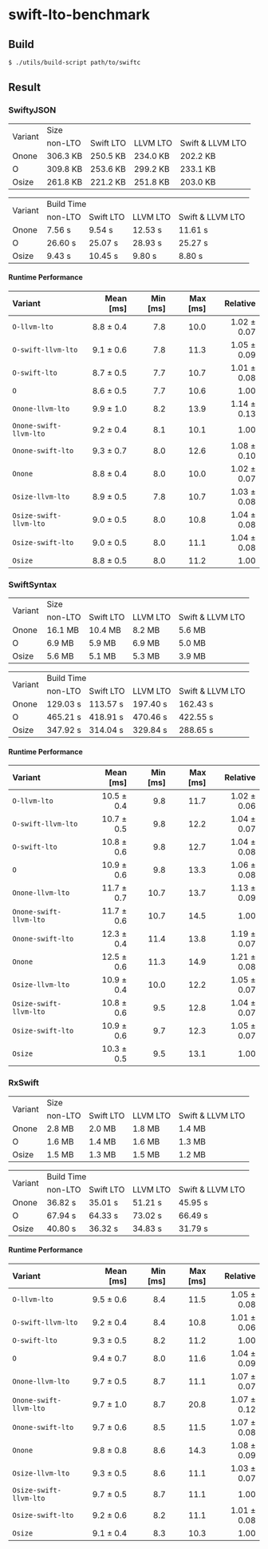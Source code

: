 # swift-lto-benchmark

## Build

```sh
$ ./utils/build-script path/to/swiftc
```


## Result
### SwiftyJSON
<table>
<tr>
   <td rowspan=2>Variant</td>
   <td colspan=4>Size</td>
</tr>
<tr>
    <td>non-LTO</td>
    <td>Swift LTO</td>
    <td>LLVM LTO</td>
    <td>Swift & LLVM LTO</td>
</tr>
<tr>
    <td>Onone</td>
    <td>306.3 KB</td>
    <td>250.5 KB</td>
    <td>234.0 KB</td>
    <td>202.2 KB</td>
</tr>
<tr>
    <td>O</td>
    <td>309.8 KB</td>
    <td>253.6 KB</td>
    <td>299.2 KB</td>
    <td>233.1 KB</td>
</tr>
<tr>
    <td>Osize</td>
    <td>261.8 KB</td>
    <td>221.2 KB</td>
    <td>251.8 KB</td>
    <td>203.0 KB</td>
</tr>
</table>

<table>
<tr>
   <td rowspan=2>Variant</td>
   <td colspan=4>Build Time</td>
</tr>
<tr>
    <td>non-LTO</td>
    <td>Swift LTO</td>
    <td>LLVM LTO</td>
    <td>Swift & LLVM LTO</td>
</tr>
<tr>
    <td>Onone</td>
    <td>7.56 s</td>
    <td>9.54 s</td>
    <td>12.53 s</td>
    <td>11.61 s</td>
</tr>
<tr>
    <td>O</td>
    <td>26.60 s</td>
    <td>25.07 s</td>
    <td>28.93 s</td>
    <td>25.27 s</td>
</tr>
<tr>
    <td>Osize</td>
    <td>9.43 s</td>
    <td>10.45 s</td>
    <td>9.80 s</td>
    <td>8.80 s</td>
</tr>
</table>

#### Runtime Performance

| Variant | Mean [ms] | Min [ms] | Max [ms] | Relative |
|:---|---:|---:|---:|---:|
| `O-llvm-lto` | 8.8 ± 0.4 | 7.8 | 10.0 | 1.02 ± 0.07 |
| `O-swift-llvm-lto` | 9.1 ± 0.6 | 7.8 | 11.3 | 1.05 ± 0.09 |
| `O-swift-lto` | 8.7 ± 0.5 | 7.7 | 10.7 | 1.01 ± 0.08 |
| `O` | 8.6 ± 0.5 | 7.7 | 10.6 | 1.00 |
| `Onone-llvm-lto` | 9.9 ± 1.0 | 8.2 | 13.9 | 1.14 ± 0.13 |
| `Onone-swift-llvm-lto` | 9.2 ± 0.4 | 8.1 | 10.1 | 1.00 |
| `Onone-swift-lto` | 9.3 ± 0.7 | 8.0 | 12.6 | 1.08 ± 0.10 |
| `Onone` | 8.8 ± 0.4 | 8.0 | 10.0 | 1.02 ± 0.07 |
| `Osize-llvm-lto` | 8.9 ± 0.5 | 7.8 | 10.7 | 1.03 ± 0.08 |
| `Osize-swift-llvm-lto` | 9.0 ± 0.5 | 8.0 | 10.8 | 1.04 ± 0.08 |
| `Osize-swift-lto` | 9.0 ± 0.5 | 8.0 | 11.1 | 1.04 ± 0.08 |
| `Osize` | 8.8 ± 0.5 | 8.0 | 11.2 | 1.00 |


### SwiftSyntax
<table>
<tr>
   <td rowspan=2>Variant</td>
   <td colspan=4>Size</td>
</tr>
<tr>
    <td>non-LTO</td>
    <td>Swift LTO</td>
    <td>LLVM LTO</td>
    <td>Swift & LLVM LTO</td>
</tr>
<tr>
    <td>Onone</td>
    <td>16.1 MB</td>
    <td>10.4 MB</td>
    <td>8.2 MB</td>
    <td>5.6 MB</td>
</tr>
<tr>
    <td>O</td>
    <td>6.9 MB</td>
    <td>5.9 MB</td>
    <td>6.9 MB</td>
    <td>5.0 MB</td>
</tr>
<tr>
    <td>Osize</td>
    <td>5.6 MB</td>
    <td>5.1 MB</td>
    <td>5.3 MB</td>
    <td>3.9 MB</td>
</tr>
</table>

<table>
<tr>
   <td rowspan=2>Variant</td>
   <td colspan=4>Build Time</td>
</tr>
<tr>
    <td>non-LTO</td>
    <td>Swift LTO</td>
    <td>LLVM LTO</td>
    <td>Swift & LLVM LTO</td>
</tr>
<tr>
    <td>Onone</td>
    <td>129.03 s</td>
    <td>113.57 s</td>
    <td>197.40 s</td>
    <td>162.43 s</td>
</tr>
<tr>
    <td>O</td>
    <td>465.21 s</td>
    <td>418.91 s</td>
    <td>470.46 s</td>
    <td>422.55 s</td>
</tr>
<tr>
    <td>Osize</td>
    <td>347.92 s</td>
    <td>314.04 s</td>
    <td>329.84 s</td>
    <td>288.65 s</td>
</tr>
</table>

#### Runtime Performance

| Variant | Mean [ms] | Min [ms] | Max [ms] | Relative |
|:---|---:|---:|---:|---:|
| `O-llvm-lto` | 10.5 ± 0.4 | 9.8 | 11.7 | 1.02 ± 0.06 |
| `O-swift-llvm-lto` | 10.7 ± 0.5 | 9.8 | 12.2 | 1.04 ± 0.07 |
| `O-swift-lto` | 10.8 ± 0.6 | 9.8 | 12.7 | 1.04 ± 0.08 |
| `O` | 10.9 ± 0.6 | 9.8 | 13.3 | 1.06 ± 0.08 |
| `Onone-llvm-lto` | 11.7 ± 0.7 | 10.7 | 13.7 | 1.13 ± 0.09 |
| `Onone-swift-llvm-lto` | 11.7 ± 0.6 | 10.7 | 14.5 | 1.00 |
| `Onone-swift-lto` | 12.3 ± 0.4 | 11.4 | 13.8 | 1.19 ± 0.07 |
| `Onone` | 12.5 ± 0.6 | 11.3 | 14.9 | 1.21 ± 0.08 |
| `Osize-llvm-lto` | 10.9 ± 0.4 | 10.0 | 12.2 | 1.05 ± 0.07 |
| `Osize-swift-llvm-lto` | 10.8 ± 0.6 | 9.5 | 12.8 | 1.04 ± 0.07 |
| `Osize-swift-lto` | 10.9 ± 0.6 | 9.7 | 12.3 | 1.05 ± 0.07 |
| `Osize` | 10.3 ± 0.5 | 9.5 | 13.1 | 1.00 |



### RxSwift

<table>
<tr>
   <td rowspan=2>Variant</td>
   <td colspan=4>Size</td>
</tr>
<tr>
    <td>non-LTO</td>
    <td>Swift LTO</td>
    <td>LLVM LTO</td>
    <td>Swift & LLVM LTO</td>
</tr>
<tr>
    <td>Onone</td>
    <td>2.8 MB</td>
    <td>2.0 MB</td>
    <td>1.8 MB</td>
    <td>1.4 MB</td>
</tr>
<tr>
    <td>O</td>
    <td>1.6 MB</td>
    <td>1.4 MB</td>
    <td>1.6 MB</td>
    <td>1.3 MB</td>
</tr>
<tr>
    <td>Osize</td>
    <td>1.5 MB</td>
    <td>1.3 MB</td>
    <td>1.5 MB</td>
    <td>1.2 MB</td>
</tr>
</table>

<table>
<tr>
   <td rowspan=2>Variant</td>
   <td colspan=4>Build Time</td>
</tr>
<tr>
    <td>non-LTO</td>
    <td>Swift LTO</td>
    <td>LLVM LTO</td>
    <td>Swift & LLVM LTO</td>
</tr>
<tr>
    <td>Onone</td>
    <td>36.82 s</td>
    <td>35.01 s</td>
    <td>51.21 s</td>
    <td>45.95 s</td>
</tr>
<tr>
    <td>O</td>
    <td>67.94 s</td>
    <td>64.33 s</td>
    <td>73.02 s</td>
    <td>66.49 s</td>
</tr>
<tr>
    <td>Osize</td>
    <td>40.80 s</td>
    <td>36.32 s</td>
    <td>34.83 s</td>
    <td>31.79 s</td>
</tr>
</table>


#### Runtime Performance

| Variant | Mean [ms] | Min [ms] | Max [ms] | Relative |
|:---|---:|---:|---:|---:|
| `O-llvm-lto` | 9.5 ± 0.6 | 8.4 | 11.5 | 1.05 ± 0.08 |
| `O-swift-llvm-lto` | 9.2 ± 0.4 | 8.4 | 10.8 | 1.01 ± 0.06 |
| `O-swift-lto` | 9.3 ± 0.5 | 8.2 | 11.2 | 1.00 |
| `O` | 9.4 ± 0.7 | 8.0 | 11.6 | 1.04 ± 0.09 |
| `Onone-llvm-lto` | 9.7 ± 0.5 | 8.7 | 11.1 | 1.07 ± 0.07 |
| `Onone-swift-llvm-lto` | 9.7 ± 1.0 | 8.7 | 20.8 | 1.07 ± 0.12 |
| `Onone-swift-lto` | 9.7 ± 0.6 | 8.5 | 11.5 | 1.07 ± 0.08 |
| `Onone` | 9.8 ± 0.8 | 8.6 | 14.3 | 1.08 ± 0.09 |
| `Osize-llvm-lto` | 9.3 ± 0.5 | 8.6 | 11.1 | 1.03 ± 0.07 |
| `Osize-swift-llvm-lto` | 9.7 ± 0.5 | 8.7 | 11.1 | 1.00 |
| `Osize-swift-lto` | 9.2 ± 0.6 | 8.2 | 11.1 | 1.01 ± 0.08 |
| `Osize` | 9.1 ± 0.4 | 8.3 | 10.3 | 1.00 |
